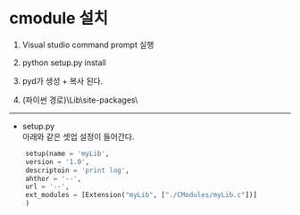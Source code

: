 
cmodule 설치 
===

1. Visual studio command prompt 실행

1. python setup.py install

1. pyd가 생성 + 복사 된다.

1. \(파이썬 경로\)\\Lib\\site-packages\\

***

* setup.py  
아래와 같은 셋업 설정이 들어간다.
```python
    setup(name = 'myLib',
	version = '1.0',
	descriptoin = 'print log',
	ahthor = '--',
	url = '--',
	ext_modules = [Extension("myLib", ["./CModules/myLib.c"])]
	)
```